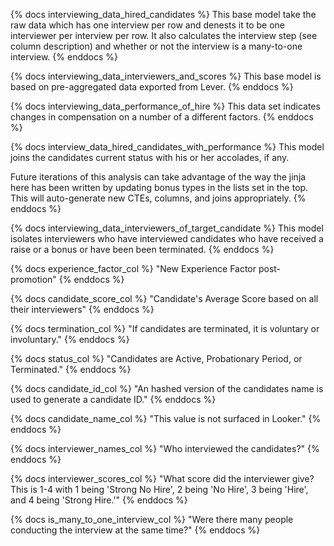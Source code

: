 {% docs interviewing_data_hired_candidates %}
This base model take the raw data which has one interview per row and denests it to be one interviewer per interview per row. It also calculates the interview step (see column description) and whether or not the interview is a many-to-one interview.
{% enddocs %}

{% docs interviewing_data_interviewers_and_scores %}
This base model is based on pre-aggregated data exported from Lever.
{% enddocs %}

{% docs interviewing_data_performance_of_hire %}
This data set indicates changes in compensation on a number of a different factors. 
{% enddocs %}

{% docs interview_data_hired_candidates_with_performance %}
This model joins the candidates current status with his or her accolades, if any. 

Future iterations of this analysis can take advantage of the way the jinja here has been written by updating bonus types in the lists set in the top. This will auto-generate new CTEs, columns, and joins appropriately.
{% enddocs %}

{% docs interviewing_data_interviewers_of_target_candidate %}
This model isolates interviewers who have interviewed candidates who have received a raise or a bonus or have been been terminated.
{% enddocs %}

{% docs experience_factor_col %}
"New Experience Factor post-promotion"
{% enddocs %}

{% docs candidate_score_col %}
"Candidate's Average Score based on all their interviewers"
{% enddocs %}

{% docs termination_col %}
"If candidates are terminated, it is voluntary or involuntary."
{% enddocs %}

{% docs status_col %}
"Candidates are Active, Probationary Period, or Terminated."
{% enddocs %}

{% docs candidate_id_col %}
"An hashed version of the candidates name is used to generate a candidate ID."
{% enddocs %}

{% docs candidate_name_col %}
"This value is not surfaced in Looker."
{% enddocs %}

{% docs interviewer_names_col %}
"Who interviewed the candidates?"
{% enddocs %}

{% docs interviewer_scores_col %}
"What score did the interviewer give? This is 1-4 with 1 being 'Strong No Hire', 2 being 'No Hire', 3 being 'Hire', and 4 being 'Strong Hire.'"
{% enddocs %}

{% docs is_many_to_one_interview_col %}
"Were there many people conducting the interview at the same time?"
{% enddocs %}